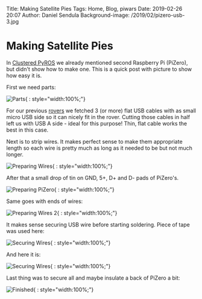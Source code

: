 Title: Making Satellite Pies
Tags: Home, Blog, piwars
Date: 2019-02-26 20:07
Author: Daniel Sendula
Background-image: /2019/02/pizero-usb-3.jpg

# Making Satellite Pies

In [Clustered PyROS](http://piwars.abstracthorizon.org/posts/2019/01/30/clustered-pyros/) we already mentioned second Raspberry Pi (PiZero), but didn't show how to make one. This is a quick post with picture to show how easy it is.

First we need parts:

![Parts](/2019/02/pizero-usb-1.jpg "Parts"){ : style="width:100%;"}

For our previous [rovers](http://piwars.abstracthorizon.org/posts/2018/01/20/gcc-rover-m16/) we fetched 3 (or more) flat USB cables with as small micro USB side so it can nicely fit in the rover. Cutting those cables in half left us with USB A side - ideal for this purpose! Thin, flat cable works the best in this case.

<!-- TEASER_END -->

Next is to strip wires. It makes perfect sense to make them appropriate length so each wire is pretty much as long as it needed to be but not much longer.

![Preparing Wires](/2019/02/pizero-usb-2.jpg "Preparing Wires"){ : style="width:100%;"}

After that a small drop of tin on GND, 5+, D+ and D- pads of PiZero's.

![Preparing PiZero](/2019/02/pizero-usb-4.jpg "Preparing PiZero"){ : style="width:100%;"}

Same goes with ends of wires:

![Preparing Wires 2](/2019/02/pizero-usb-5.jpg "Preparing Wires 2"){ : style="width:100%;"}

It makes sense securing USB wire before starting soldering. Piece of tape was used here:

![Securing Wires](/2019/02/pizero-usb-6.jpg "Securing Wires"){ : style="width:100%;"}

And here it is:

![Securing Wires](/2019/02/pizero-usb-7.jpg "Securing Wires"){ : style="width:100%;"}

Last thing was to secure all and maybe insulate a back of PiZero a bit:

![Finished](/2019/02/pizero-usb-7.jpg "Finished"){ : style="width:100%;"}
